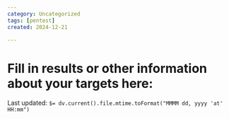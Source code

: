 ```yaml
---
category: Uncategorized
tags: [pentest]
created: 2024-12-21

---
```

# Fill in results or other information about your targets here:


Last updated: `$= dv.current().file.mtime.toFormat("MMMM dd, yyyy 'at' HH:mm")`
